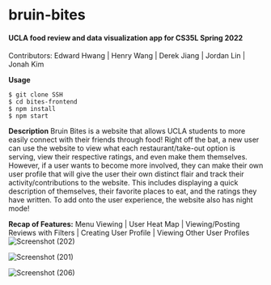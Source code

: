 # bruin-bites
#### UCLA food review and data visualization app for CS35L Spring 2022
Contributors:
Edward Hwang | Henry Wang | Derek Jiang | Jordan Lin | Jonah Kim

**Usage**
```
$ git clone SSH
$ cd bites-frontend
$ npm install
$ npm start
```
**Description**
Bruin Bites is a website that allows UCLA students to more easily connect with their friends through food! Right off the bat, a new user can use the website to view what each restaurant/take-out option is serving, view their respective ratings, and even make them themselves. However, if a user wants to become more involved, they can make their own user profile that will give the user their own distinct flair and track their activity/contributions to the website. This includes displaying a quick description of themselves, their favorite places to eat, and the ratings they have written. To add onto the user experience, the website also has night mode!


**Recap of Features:**
Menu Viewing | User Heat Map | Viewing/Posting Reviews with Filters | Creating User Profile | Viewing Other User Profiles 
![Screenshot (202)](https://user-images.githubusercontent.com/68207907/170816359-5729207c-d30c-4fb8-a799-bb7febf198f5.png)

![Screenshot (201)](https://user-images.githubusercontent.com/68207907/170816420-45ef6d72-cc1a-49ae-8298-462cb42b4233.png)

![Screenshot (206)](https://user-images.githubusercontent.com/68207907/170816713-8eca3583-df18-4d02-a2c1-ab8699a302f0.png)
